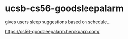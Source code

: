 
# ucsb-cs56-goodsleepalarm
gives users sleep suggestions based on schedule...

https://cs56-goodsleepalarm.herokuapp.com/
